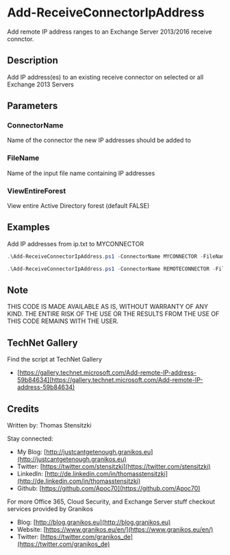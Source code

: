 # Add-ReceiveConnectorIpAddress

Add remote IP address ranges to an Exchange Server 2013/2016 receive connctor.

## Description

Add IP address(es) to an existing receive connector on selected or all Exchange 2013 Servers

## Parameters

### ConnectorName

Name of the connector the new IP addresses should be added to

### FileName

Name of the input file name containing IP addresses

### ViewEntireForest

View entire Active Directory forest (default FALSE)

## Examples

Add IP addresses from ip.txt to MYCONNECTOR

``` PowerShell
.\Add-ReceiveConnectorIpAddress.ps1 -ConnectorName MYCONNECTOR -FileName D:\Scripts\ip.txt
```

``` PowerShell
.\Add-ReceiveConnectorIpAddress.ps1 -ConnectorName REMOTECONNECTOR -FileName .\ip-new.txt -ViewEntireForest $true
```

## Note

THIS CODE IS MADE AVAILABLE AS IS, WITHOUT WARRANTY OF ANY KIND. THE ENTIRE
RISK OF THE USE OR THE RESULTS FROM THE USE OF THIS CODE REMAINS WITH THE USER.

## TechNet Gallery

Find the script at TechNet Gallery

* [https://gallery.technet.microsoft.com/Add-remote-IP-address-59b84634](https://gallery.technet.microsoft.com/Add-remote-IP-address-59b84634)

## Credits

Written by: Thomas Stensitzki

Stay connected:

* My Blog: [http://justcantgetenough.granikos.eu](http://justcantgetenough.granikos.eu)
* Twitter: [https://twitter.com/stensitzki](https://twitter.com/stensitzki)
* LinkedIn: [http://de.linkedin.com/in/thomasstensitzki](http://de.linkedin.com/in/thomasstensitzki)
* Github: [https://github.com/Apoc70](https://github.com/Apoc70)

For more Office 365, Cloud Security, and Exchange Server stuff checkout services provided by Granikos

* Blog: [http://blog.granikos.eu](http://blog.granikos.eu)
* Website: [https://www.granikos.eu/en/](https://www.granikos.eu/en/)
* Twitter: [https://twitter.com/granikos_de](https://twitter.com/granikos_de)